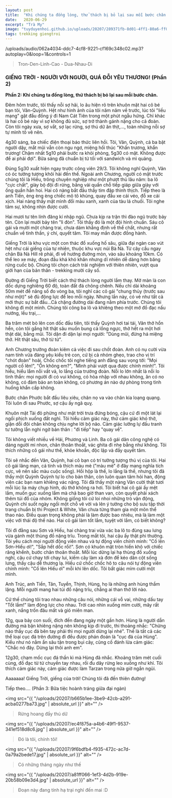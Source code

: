 ```yaml
---
layout: post
title:  "Khi chúng ta đồng lòng, thử thách bị bỏ lại sau mỗi bước chân."
date:   2020-06-29
excerpt: "Trà My"
image: "tuyduyenhoi.github.io/uploads/20207/289371fb-8d01-4ff1-80a6-ff085834a5d0.jpg"
tags: trekking giengtroi
---
```


<p>/uploads/audio/062a4034-ddc7-4cf8-9221-cf169c348c02.mp3?autoplay=0&loop=1&controls=1</p>
<blockquote>Tron-Den-Linh-Cao - Dua-Nhau-Di</blockquote>

### GIẾNG TRỜI - NGƯỜI VỚI NGƯỜI, QUÁ ĐỖI YÊU THƯƠNG! (Phần 2)

**Phần 2: Khi chúng ta đồng lòng, thử thách bị bỏ lại sau mỗi bước chân.**

Đêm hôm trước, tôi thấy nỗi sợ hãi, lo âu hiện rõ trên khuôn mặt hai cô bé bạn tôi, Vân-Quỳnh. Hệt như hình ảnh của tôi năm năm về trước, lúc tôi "liều mạng" gật đầu đồng ý đi Nam Cát Tiên trong một phút ngẫu hứng. Chỉ khác là hai cô bé này vì sợ không đủ sức, sợ trở thành gánh nặng cho cả đoàn. Còn tôi ngày xưa, sợ vắt, sợ lạc rừng, sợ thú dữ ăn thịt,..., toàn những nỗi sợ tự mình tô vẽ nên.

4g30 sáng, ba chiếc điện thoại báo thức liên hồi. Tôi, Vân, Quỳnh, cả ba bật người dậy, mắt mũi vẫn còn ngu ngơ, miệng hối thúc "Khẩn trương, khẩn trương! Chậm nhất 5g10 phải bước ra khỏi phòng, 5g30 có mặt. Không được để ai phải đợi". Bữa sáng đã chuẩn bị từ tối với sandwich và mì quảng.

Đúng 5g30 xuất hiện ngay trước công viên 29/3. Tôi không nghĩ Quỳnh, Vân có óc tưởng tượng khôi hài đến thế. Ngoài anh Chương, người có mặt trước chúng tôi là Hiếu, trông chuyên nghiệp như một phượt thủ lâu năm: ba lô "cực chất", giày bộ đội đi rừng, băng vải quấn chỗ tiếp giáp giữa giày với ống quần hẳn hoi. Hai cô nàng bắt đầu thấy tim đập thình thịch. Tiếp theo là anh Tiền, èng èng èng chiếc mô tô khủng, quay đầu xe cái véo, đỗ xe cái xịch. Hai nàng thấy mặt mình đổi màu xanh, xanh của tàu lá chuối. Tôi nghe tâm sự, không nhịn được cười.

Hai mươi tư tên lính đăng kí nhập ngũ. Chưa kịp ra trận thì đào ngũ trước bảy tên. Còn lại mười bảy tên "lì đòn". 
Tôi thấy đó là một đội hình chuẩn. Sáu cô gái và mười một chàng trai, chưa dám khẳng định về thể chất, nhưng rất chuẩn về tinh thần, ý chí, quyết tâm. Tôi may mắn được đồng hành.

Giếng Trời là khu vực một con thác đổ xuống hố sâu, giữa đại ngàn cao vút hệt như cái giếng của tự nhiên, thuộc khu vực núi Bà Nà. Từ cây cầu ngay chân Bà Nà Hill rẽ phải, đi về hướng đường mòn, vào sâu khoảng 10km. Có thể leo xe máy, đoạn đầu khá khó khăn nhưng dĩ nhiên dễ dàng hơn băng rừng cuốc bộ. Chúng tôi chọn cách trải nghiệm với thiên nhiên, vượt qua giới hạn của bản thân - trekking mười cây số.

Đường đi Giếng Trời biết cách thử thách lòng người lắm thay. Mở màn là con dốc dựng nghiêng 60 độ, toàn đất đá chông chênh. Nếu chỉ dài khoảng 50m mét để nâng số đo vòng ba, tôi nghĩ các cô gái "chung thủy (trước sau như một)" sẽ đủ động lực để leo mỗi ngày. Nhưng lần này, có vẻ như tất cả mới thực sự bắt đầu...Cả chặng đường dài đang nằm phía trước. Chúng tôi không đi một mình. Chúng tôi cõng ba lô và khiêng theo một mớ đồ đạc nấu nướng, lều trại,...

Ba trăm mét bò lên con dốc đầu tiên, tôi thấy Quỳnh hơi tai tái, Vân thở hổn hển, còn tôi gắng hít thật sâu muốn bung cả lồng ngực, thở hết ra một hơi thật dài, bằng mũi. Tôi dặn đi dặn lại mọi người: "Dùng mũi, đừng há miệng thở. Hít thật sâu, thở từ từ".

Anh Chương trưởng đoàn kiêm cả việc đi sau chốt đoàn. Anh có nụ cười vừa nam tính vừa đáng yêu kiểu trẻ con, cứ bị cả nhóm ghẹo, trao cho vị trí "chót đoàn" hoài. Chốc chốc tôi nghe tiếng anh đằng sau vọng tới: "Mọi người cố lên!", "Ổn không em?", "Mình phải vượt qua được chính mình!". Tôi hiểu, hiểu lắm nỗi vất vả, lo lắng của trưởng đoàn. Nỗi lo lớn nhất là nỗi lo tinh thần: mọi người đi có vui không, có hòa nhập với nhau không, ăn có no không, có đảm bảo an toàn không, có phương án nào dự phòng trong tình huống khẩn cấp không.

Bước chân Phước bắt đầu liêu xiêu, chân nọ va vào chân kia loạng quạng. Tôi luôn đi sau Phước, sợ cậu ấy ngã quỵ.

Khuôn mặt Tài đỏ phừng như mặt trời trưa đứng bóng, cậu cứ đi một lát lại ngồi phịch xuống đất nghỉ. Tôi hiểu cảm giác này, thứ cảm giác khó thở, giận dỗi đôi chân không chịu nghe lời bộ não. Cảm giác lưỡng lự đấu tranh tư tưởng lẫn nghi ngờ bản thân : "đi tiếp" hay "quay về".

Tôi không viết nhiều về Hải, Phương và Linh. Ba cô gái dân công nghệ có dáng người mi nhon, chân thoăn thoắt, vác ghita đi nhẹ bẫng như không. Tôi thích những cô gái như thế, khỏe khoắn, độc lập và đầy quyết tâm.

Tôi sẽ nhắc đến Vân, Quỳnh, hai cô bạn có trí tưởng tượng thú vị của tôi. Hai cô gái lãng mạn, cá tính và thích màu mè ("màu mè" ở đây mang nghĩa tích cực, vẽ nên sắc màu cuộc sống). Hồi hộp là thế, lo lắng là thế, nhưng tôi đã thấy một Quỳnh Quỳnh tự lo cho bản thân, còn luôn quan tâm hỏi han, động viên các bạn nam khiêng vác nặng. Tôi đã thấy một nàng Vân cười thật tươi mỗi lúc lia máy chụp hình, dù thở không ra hơi. Tôi biết hai cô gái ấy mệt lắm, muốn gục xuống lắm mà chả bao giờ than van, còn quyết phải xách thêm túi đồ của nhóm. Không giống tôi cứ loi nhoi những trò vận động, Quỳnh chỉ suốt ngày ngồi một chỗ vẽ vời và lên ý tưởng cho bộ sưu tập thời trang chuẩn bị thi Project & White, Vân chưa từng tham gia một môn thể thao nào. Điều quan trọng không phải là làm được bao nhiêu, mà là làm một việc với thái độ thế nào. Hai cô gái làm tốt lắm, tuyệt vời lắm, có biết không?

Tôi đi đằng sau Sơn và Hiếu, hai chàng trai vừa vác ba lô to đùng sau lưng vừa gánh một thùng đồ nặng trĩu. Trong mắt tôi, hai cậu ấy thật phi thường. Tôi yêu cách mọi người động viên nhau và tự động viên chính mình: "Cố lên Sơn-Hiếu ơi!", "Sắp hết dốc rồi!". Sơn có khuôn mặt tròn hiền khô với chiếc răng khểnh, bước chân thoăn thoắt. Mỗi lúc dừng lại hạ thùng đồ xuống nghỉ, cậu cứ chạy tới chạy lui, kiếm cây làm xà đơn để kéo dãn cột sống lưng, thấy cậu dễ thương lạ. Hiếu cứ chốc chốc hô to câu nói tự động viên chính mình: "Cố lên Hiếu ơi" mỗi khi lên dốc. Tôi bất giác mỉm cười một mình.

Anh Trúc, anh Tiền, Tân, Tuyển, Thịnh, Hùng, họ là những anh hùng thầm lặng. Mỗi người mang hai túi đồ nặng trĩu, chẳng ai than thở lời nào.

Cứ thế chúng tôi trao nhau những câu nói, những cái vỗ vai, những dấu tay "Tốt lắm!" làm động lực cho nhau. Trời cao nhìn xuống mỉm cười, mây rất xanh, nắng trốn đâu mất và gió miên man.

12g, qua bảy con suối, đích đến đang ngày một gần hơn. Hùng là người dẫn đường mà bận khiêng nặng nên không kịp đi trước, thi thoảng nhắc: "Chừng nào thấy cục đá bên tay phải thì mọi người dừng lại nhé". Thế là tất cả các thể loại cục đá trên đường đi đều được phán đoán là "cục đá của Hùng". Kiểu như nó nằm ẩn sâu tận trong bụi cây, cũng cố đánh lừa cảm giác: "Chắc nó đây. Dừng lại thôi anh em".

12g30, chạm mốc cục đá thần kì mà Hùng đã nhắc. Khoảng trăm mét cuối cùng, đồ đạc từ từ chuyền tay nhau, rồi đu dây rừng leo xuống như khỉ. Tôi thích cảm giác này, cảm giác được làm Tarzan trong nửa giờ ngắn ngủi.

Aaaaaaa! Giếng Trời, giếng của trời! Chúng tôi đã đến thiên đường!

Tiếp theo.... (Phần 3: Bữa tiệc hoành tráng giữa đại ngàn)

<span class="image fit"><img src="{{ "/uploads/20207/b665b1ee-3be9-42cb-a291-acba0277ba73.jpg" | absolute_url }}" alt="" /></span>
<blockquote>Rừng hoang đầy thú dữ</blockquote>

<span class="image fit"><img src="{{ "/uploads/20207/ec4f875a-a4b6-49f1-9537-341ef518d8c6.jpg" | absolute_url }}" alt="" /></span>
<blockquote>Đó là tôi, chính tôi! </blockquote>

<span class="image fit"><img src="{{ "/uploads/20207/9f6bdfb4-f935-472c-ac7d-0a79a2bede17.jpg" | absolute_url }}" alt="" /></span>
<blockquote>Có những tháng ngày như thế</blockquote>

<span class="image fit"><img src="{{ "/uploads/20207/a81ff066-1ef3-4d2b-919e-20b58b09e3d4.jpg" | absolute_url }}" alt="" /></span>
<blockquote>Đoạn này đang tính hạ trại nghỉ đến mai :D</blockquote>
